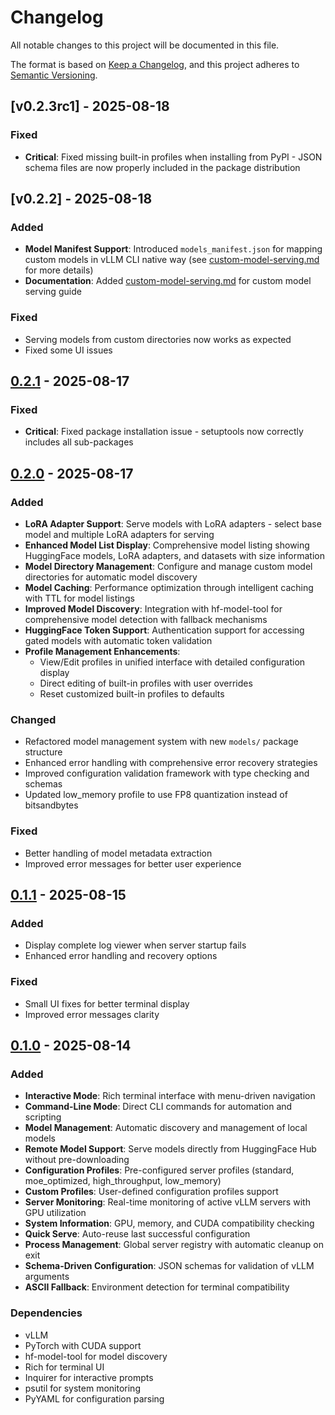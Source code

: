 # Changelog

All notable changes to this project will be documented in this file.

The format is based on [Keep a Changelog](https://keepachangelog.com/en/1.0.0/),
and this project adheres to [Semantic Versioning](https://semver.org/spec/v2.0.0.html).

## [v0.2.3rc1] - 2025-08-18

### Fixed
- **Critical**: Fixed missing built-in profiles when installing from PyPI - JSON schema files are now properly included in the package distribution

## [v0.2.2] - 2025-08-18

### Added
- **Model Manifest Support**: Introduced `models_manifest.json` for mapping custom models in vLLM CLI native way (see [custom-model-serving.md](docs/custom-model-serving.md) for more details)
- **Documentation**: Added [custom-model-serving.md](docs/custom-model-serving.md) for custom model serving guide

### Fixed
- Serving models from custom directories now works as expected
- Fixed some UI issues


## [0.2.1] - 2025-08-17

### Fixed
- **Critical**: Fixed package installation issue - setuptools now correctly includes all sub-packages

## [0.2.0] - 2025-08-17

### Added
- **LoRA Adapter Support**: Serve models with LoRA adapters - select base model and multiple LoRA adapters for serving
- **Enhanced Model List Display**: Comprehensive model listing showing HuggingFace models, LoRA adapters, and datasets with size information
- **Model Directory Management**: Configure and manage custom model directories for automatic model discovery
- **Model Caching**: Performance optimization through intelligent caching with TTL for model listings
- **Improved Model Discovery**: Integration with hf-model-tool for comprehensive model detection with fallback mechanisms
- **HuggingFace Token Support**: Authentication support for accessing gated models with automatic token validation
- **Profile Management Enhancements**:
  - View/Edit profiles in unified interface with detailed configuration display
  - Direct editing of built-in profiles with user overrides
  - Reset customized built-in profiles to defaults

### Changed
- Refactored model management system with new `models/` package structure
- Enhanced error handling with comprehensive error recovery strategies
- Improved configuration validation framework with type checking and schemas
- Updated low_memory profile to use FP8 quantization instead of bitsandbytes

### Fixed
- Better handling of model metadata extraction
- Improved error messages for better user experience

## [0.1.1] - 2025-08-15

### Added
- Display complete log viewer when server startup fails
- Enhanced error handling and recovery options

### Fixed
- Small UI fixes for better terminal display
- Improved error messages clarity

## [0.1.0] - 2025-08-14

### Added
- **Interactive Mode**: Rich terminal interface with menu-driven navigation
- **Command-Line Mode**: Direct CLI commands for automation and scripting
- **Model Management**: Automatic discovery and management of local models
- **Remote Model Support**: Serve models directly from HuggingFace Hub without pre-downloading
- **Configuration Profiles**: Pre-configured server profiles (standard, moe_optimized, high_throughput, low_memory)
- **Custom Profiles**: User-defined configuration profiles support
- **Server Monitoring**: Real-time monitoring of active vLLM servers with GPU utilization
- **System Information**: GPU, memory, and CUDA compatibility checking
- **Quick Serve**: Auto-reuse last successful configuration
- **Process Management**: Global server registry with automatic cleanup on exit
- **Schema-Driven Configuration**: JSON schemas for validation of vLLM arguments
- **ASCII Fallback**: Environment detection for terminal compatibility

### Dependencies
- vLLM
- PyTorch with CUDA support
- hf-model-tool for model discovery
- Rich for terminal UI
- Inquirer for interactive prompts
- psutil for system monitoring
- PyYAML for configuration parsing

[0.2.2]: https://github.com/Chen-zexi/vllm-cli/compare/0.2.1...v0.2.2
[0.2.1]: https://github.com/Chen-zexi/vllm-cli/compare/0.2.0...0.2.1
[0.2.0]: https://github.com/Chen-zexi/vllm-cli/compare/0.1.1...0.2.0
[0.1.1]: https://github.com/Chen-zexi/vllm-cli/compare/0.1.0...0.1.1
[0.1.0]: https://github.com/Chen-zexi/vllm-cli/releases/tag/0.1.0
